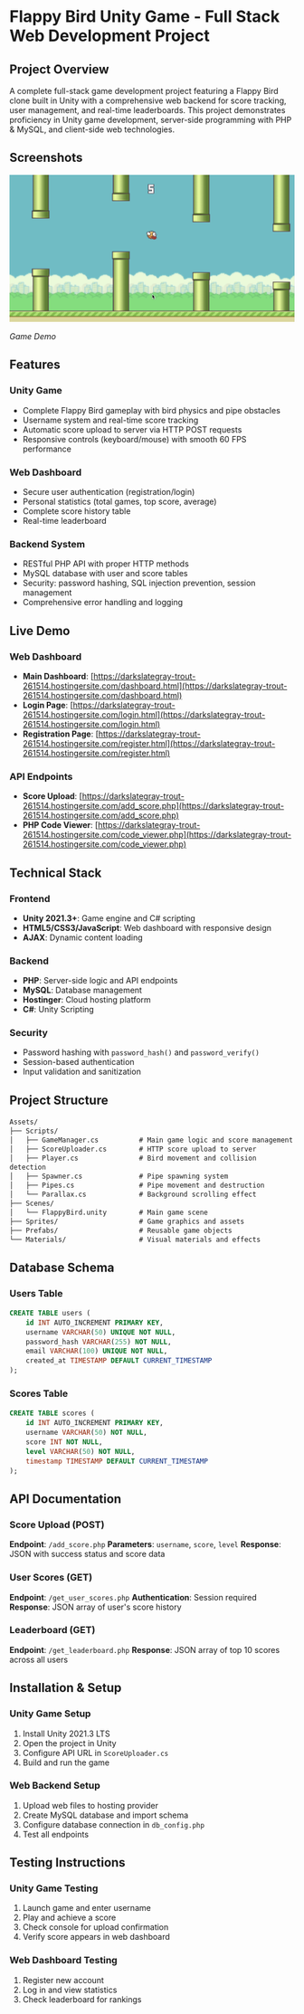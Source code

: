 # Flappy Bird Unity Game - Full Stack Web Development Project

## Project Overview
A complete full-stack game development project featuring a Flappy Bird clone built in Unity with a comprehensive web backend for score tracking, user management, and real-time leaderboards. This project demonstrates proficiency in Unity game development, server-side programming with PHP & MySQL, and client-side web technologies.

## Screenshots

![Game Dashboard](game-screenshot.png)

*Game Demo*

## Features

### Unity Game
- Complete Flappy Bird gameplay with bird physics and pipe obstacles
- Username system and real-time score tracking
- Automatic score upload to server via HTTP POST requests
- Responsive controls (keyboard/mouse) with smooth 60 FPS performance

### Web Dashboard
- Secure user authentication (registration/login)
- Personal statistics (total games, top score, average)
- Complete score history table
- Real-time leaderboard

### Backend System
- RESTful PHP API with proper HTTP methods
- MySQL database with user and score tables
- Security: password hashing, SQL injection prevention, session management
- Comprehensive error handling and logging

## Live Demo

### Web Dashboard
- **Main Dashboard**: [https://darkslategray-trout-261514.hostingersite.com/dashboard.html](https://darkslategray-trout-261514.hostingersite.com/dashboard.html)
- **Login Page**: [https://darkslategray-trout-261514.hostingersite.com/login.html](https://darkslategray-trout-261514.hostingersite.com/login.html)
- **Registration Page**: [https://darkslategray-trout-261514.hostingersite.com/register.html](https://darkslategray-trout-261514.hostingersite.com/register.html)

### API Endpoints
- **Score Upload**: [https://darkslategray-trout-261514.hostingersite.com/add_score.php](https://darkslategray-trout-261514.hostingersite.com/add_score.php)
- **PHP Code Viewer**: [https://darkslategray-trout-261514.hostingersite.com/code_viewer.php](https://darkslategray-trout-261514.hostingersite.com/code_viewer.php)

## Technical Stack

### Frontend
- **Unity 2021.3+**: Game engine and C# scripting
- **HTML5/CSS3/JavaScript**: Web dashboard with responsive design
- **AJAX**: Dynamic content loading

### Backend
- **PHP**: Server-side logic and API endpoints
- **MySQL**: Database management
- **Hostinger**: Cloud hosting platform
- **C#**: Unity Scripting

### Security
- Password hashing with `password_hash()` and `password_verify()`
- Session-based authentication
- Input validation and sanitization

## Project Structure

```
Assets/
├── Scripts/
│   ├── GameManager.cs          # Main game logic and score management
│   ├── ScoreUploader.cs        # HTTP score upload to server
│   ├── Player.cs               # Bird movement and collision detection
│   ├── Spawner.cs              # Pipe spawning system
│   ├── Pipes.cs                # Pipe movement and destruction
│   └── Parallax.cs             # Background scrolling effect
├── Scenes/
│   └── FlappyBird.unity        # Main game scene
├── Sprites/                    # Game graphics and assets
├── Prefabs/                    # Reusable game objects
└── Materials/                  # Visual materials and effects
```

## Database Schema

### Users Table
```sql
CREATE TABLE users (
    id INT AUTO_INCREMENT PRIMARY KEY,
    username VARCHAR(50) UNIQUE NOT NULL,
    password_hash VARCHAR(255) NOT NULL,
    email VARCHAR(100) UNIQUE NOT NULL,
    created_at TIMESTAMP DEFAULT CURRENT_TIMESTAMP
);
```

### Scores Table
```sql
CREATE TABLE scores (
    id INT AUTO_INCREMENT PRIMARY KEY,
    username VARCHAR(50) NOT NULL,
    score INT NOT NULL,
    level VARCHAR(50) NOT NULL,
    timestamp TIMESTAMP DEFAULT CURRENT_TIMESTAMP
);
```

## API Documentation

### Score Upload (POST)
**Endpoint**: `/add_score.php`
**Parameters**: `username`, `score`, `level`
**Response**: JSON with success status and score data

### User Scores (GET)
**Endpoint**: `/get_user_scores.php`
**Authentication**: Session required
**Response**: JSON array of user's score history

### Leaderboard (GET)
**Endpoint**: `/get_leaderboard.php`
**Response**: JSON array of top 10 scores across all users

## Installation & Setup

### Unity Game Setup
1. Install Unity 2021.3 LTS
2. Open the project in Unity
3. Configure API URL in `ScoreUploader.cs`
4. Build and run the game

### Web Backend Setup
1. Upload web files to hosting provider
2. Create MySQL database and import schema
3. Configure database connection in `db_config.php`
4. Test all endpoints

## Testing Instructions

### Unity Game Testing
1. Launch game and enter username
2. Play and achieve a score
3. Check console for upload confirmation
4. Verify score appears in web dashboard

### Web Dashboard Testing
1. Register new account
2. Log in and view statistics
3. Check leaderboard for rankings


